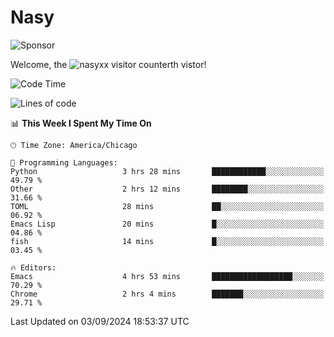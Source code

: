 # Nasy

<!--
<p align="center">
<img height="200" src="https://github-readme-stats.vercel.app/api?username=nasyxx&count_private=true&show_icons=true&theme=dracula&include_all_commits=true"/>
<img height="200" src="https://github-readme-stats.vercel.app/api/top-langs/?username=nasyxx&theme=dracula&hide=html,jupyter+notebook&count_private=true&show_icons=true"/>
</p>

  
----------------
-->

![Sponsor](https://img.shields.io/static/v1.svg?label=Sponsor&message=%E2%9D%A4&logo=GitHub&style=flat&color=pink)
 
Welcome, the ![nasyxx visitor counter](https://count.getloli.com/get/@nasyxx?theme=rule34)th vistor!
 
<!--START_SECTION:waka-->
![Code Time](http://img.shields.io/badge/Code%20Time-4%2C616%20hrs%2013%20mins-blue)

![Lines of code](https://img.shields.io/badge/From%20Hello%20World%20I%27ve%20Written-6.4%20million%20lines%20of%20code-blue)

📊 **This Week I Spent My Time On** 

```text
🕑︎ Time Zone: America/Chicago

💬 Programming Languages: 
Python                   3 hrs 28 mins       ████████████░░░░░░░░░░░░░   49.79 % 
Other                    2 hrs 12 mins       ████████░░░░░░░░░░░░░░░░░   31.66 % 
TOML                     28 mins             ██░░░░░░░░░░░░░░░░░░░░░░░   06.92 % 
Emacs Lisp               20 mins             █░░░░░░░░░░░░░░░░░░░░░░░░   04.86 % 
fish                     14 mins             █░░░░░░░░░░░░░░░░░░░░░░░░   03.45 % 

🔥 Editors: 
Emacs                    4 hrs 53 mins       ██████████████████░░░░░░░   70.29 % 
Chrome                   2 hrs 4 mins        ███████░░░░░░░░░░░░░░░░░░   29.71 % 
```


 Last Updated on 03/09/2024 18:53:37 UTC
<!--END_SECTION:waka-->

<!-- ![visitors](https://visitor-badge.laobi.icu/badge?page_id=nasyxx.nasyxx) -->
